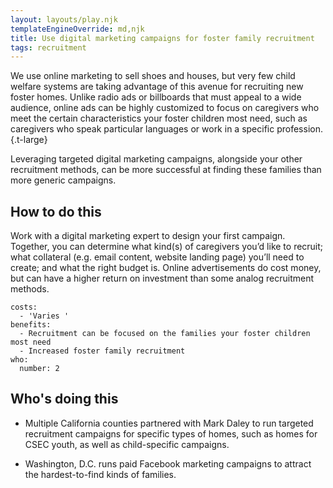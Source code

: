```yaml
---
layout: layouts/play.njk
templateEngineOverride: md,njk
title: Use digital marketing campaigns for foster family recruitment
tags: recruitment
---
```


We use online marketing to sell shoes and houses, but very few child welfare systems are taking advantage of this avenue for recruiting new foster homes. Unlike radio ads or billboards that must appeal to a wide audience, online ads can be highly customized to focus on caregivers who meet the certain characteristics your foster children most need, such as caregivers who speak particular languages or work in a specific profession.{.t-large}

Leveraging targeted digital marketing campaigns, alongside your other recruitment methods, can be more successful at finding these families than more generic campaigns.

## How to do this

Work with a digital marketing expert to design your first campaign. Together, you can determine what kind(s) of caregivers you’d like to recruit; what collateral (e.g. email content, website landing page) you’ll need to create; and what the right budget is. Online advertisements do cost money, but can have a higher return on investment than some analog recruitment methods.

    costs:
      - 'Varies '
    benefits:
      - Recruitment can be focused on the families your foster children most need
      - Increased foster family recruitment
    who:
      number: 2

## Who's doing this

* Multiple California counties partnered with Mark Daley to run targeted recruitment campaigns for specific types of homes, such as homes for CSEC youth, as well as child-specific campaigns.

* Washington, D.C. runs paid Facebook marketing campaigns to attract the hardest-to-find kinds of families.